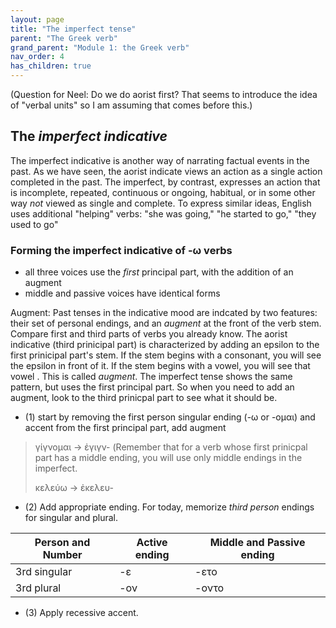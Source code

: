```yaml
---
layout: page
title: "The imperfect tense"
parent: "The Greek verb"
grand_parent: "Module 1: the Greek verb"
nav_order: 4
has_children: true
---
```

(Question for Neel: Do we do aorist first? That seems to introduce the idea of "verbal units" so I am assuming that comes before this.)
## The *imperfect indicative*

The imperfect indicative is another way of narrating factual events in the past. 
As we have seen, the aorist indicate views an action as a single action completed in the past. 
The imperfect, by contrast, expresses an action that is incomplete, repeated, continuous or ongoing, habitual, or in some other way *not* viewed as single and complete. To express similar ideas, English uses additional "helping" verbs: "she was going," "he started to go," "they used to go"


### Forming the imperfect indicative of -ω verbs

- all three voices use the *first* principal part, with the addition of an augment
- middle and passive voices have identical forms

Augment:
Past tenses in the indicative mood are indcated by two features: their set of personal endings, and an *augment* at the front of the verb stem.
Compare first and third parts of verbs you already know.  The aorist indicative (third prinicipal part) is characterized by adding an epsilon to the first prinicipal part's stem. If the stem begins with a consonant, you will see the epsilon in front of it. If the stem begins with a vowel, you will see that vowel .  This is called *augment*.  The imperfect tense shows the same pattern, but uses the first principal part. So when you need to add an augment, look to the third prinicpal part to see what it should be. 

- (1) start by removing the first person singular ending (-ω or -ομαι) and accent from the first principal part, add augment 

> γίγνομαι -> ἐγιγν- (Remember that for a verb whose first prinicpal part has a middle ending, you will use only middle endings in the imperfect.
>
> κελεύω -> ἐκελευ-

- (2) Add appropriate ending.  For today, memorize *third person* endings for singular and plural.

| Person and Number | Active ending | Middle and Passive ending |
| --- | --- | --- |
| 3rd singular |  -ε | -ετο |
| 3rd plural | -ον | -οντο |


- (3) Apply recessive accent.  




